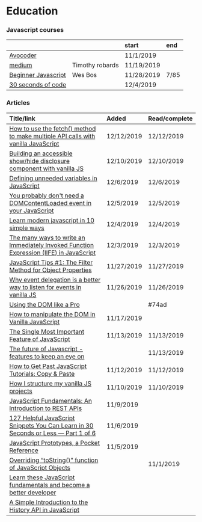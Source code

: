 # Education

### Javascript courses

|  |  | start | end |
| :--- | :--- | :--- | :--- |
| [Avocoder](https://bit.ly/2OvxFSP) |  | 11/1/2019 |  |
| [medium](https://medium.com/@timothyrobards) | Timothy robards | 11/19/2019 |  |
| [Beginner Javascript](https://courses.wesbos.com/account) | Wes Bos | 11/28/2019 | 7/85 |
| [30 seconds of code](%20%20https://www.30secondsofcode.org/) |  | 12/4/2019 |  |

### Articles

| Title/link | Added | Read/complete |
| :--- | :--- | :--- |
| [How to use the fetch\(\) method to make multiple API calls with vanilla JavaScript](https://gomakethings.com/how-to-use-the-fetch-method-to-make-multiple-api-calls-with-vanilla-javascript) | 12/12/2019 | 12/12/2019 |
| [Building an accessible show/hide disclosure component with vanilla JS](https://gomakethings.com/building-an-accessible-show/hide-disclosure-component-with-vanilla-js/) | 12/10/2019 | 12/10/2019 |
| [Defining unneeded variables in JavaScript](https://gomakethings.com/defining-unneeded-variables-in-javascript) | 12/6/2019 | 12/6/2019 |
| [You probably don't need a DOMContentLoaded event in your JavaScript](https://gomakethings.com/you-probably-dont-need-a-domcontentloaded-event-in-your-javascript) | 12/5/2019 | 12/5/2019 |
| [Learn modern javascript in 10 simple ways](https://blog.usejournal.com/10-fun-things-to-do-in-javascript-6fea173d2199) | 12/4/2019 | 12/4/2019 |
| [The many ways to write an Immediately Invoked Function Expression \(IIFE\) in JavaScript](https://gomakethings.com/the-many-ways-to-write-an-immediately-invoked-function-expression-iife-in-javascript) | 12/3/2019 | 12/3/2019 |
| [JavaScript Tips \#1: The Filter Method for Object Properties](http://pop.frontendweekly.co/Fj2Hg5) | 11/27/2019 | 11/27/2019 |
| [Why event delegation is a better way to listen for events in vanilla JS](https://gomakethings.com/why-event-delegation-is-a-better-way-to-listen-for-events-in-vanilla-js/) | 11/26/2019 | 11/26/2019 |
| [Using the DOM like a Pro](https://itnext.io/using-the-dom-like-a-pro-163a6c552eba) |  | \#74ad |
| [How to manipulate the DOM in Vanilla JavaScript](https://medium.com/free-code-camp/dom-manipulation-in-vanilla-js-2036a568dcd9) | 11/17/2019 |  |
| [The Single Most Important Feature of JavaScript](https://medium.com/better-programming/the-single-most-important-feature-of-javascript-d65ae448eb19) | 11/13/2019 | 11/13/2019 |
| [The future of Javascript - features to keep an eye on](https://dev.to/christopherkade/the-future-of-javascript-features-to-keep-an-eye-on-3d0h) |  | 11/13/2019 |
| [How to Get Past JavaScript Tutorials: Copy & Paste](https://carlanderson.xyz/copy-and-paste-past-javascript-tutorials/) | 11/12/2019 | 11/12/2019 |
| [How I structure my vanilla JS projects](https://gomakethings.com/how-i-structure-my-vanilla-js-projects/) | 11/10/2019 | 11/10/2019 |
| [JavaScript Fundamentals: An Introduction to REST APIs](https://itnext.io/javascript-fundamentals-an-introduction-to-rest-apis-7cbe8a809d3b) | 11/9/2019 |  |
| [127 Helpful JavaScript Snippets You Can Learn in 30 Seconds or Less — Part 1 of 6](https://medium.com/better-programming/127-helpful-javascript-snippets-you-can-learn-in-30-seconds-or-less-part-1-of-6-bc2bc890dfe5) | 11/6/2019 |  |
| [JavaScript Prototypes, a Pocket Reference](https://medium.com/@ajmeyghani/javascript-prototypes-a-pocket-reference-d88f550ffce3) | 11/5/2019 |  |
| [Overriding “toString\(\)” function of JavaScript Objects](https://medium.com/javascript-in-plain-english/overriding-tostring-function-of-javascript-objects-dd3545ba6254) |  | 11/1/2019 |
| [Learn these JavaScript fundamentals and become a better developer](https://medium.com/@cristiansalcescu/learn-these-javascript-fundamentals-and-become-a-better-developer-2a031a0dc9cf) |  |  |
| [A Simple Introduction to the History API in JavaScript](https://medium.com/young-coder/a-simple-introduction-to-the-history-api-in-javascript-85b879d3d87e) |  |  |

